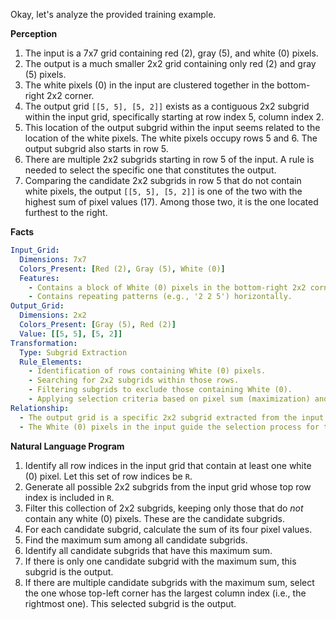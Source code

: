 Okay, let's analyze the provided training example.

**Perception**

1.  The input is a 7x7 grid containing red (2), gray (5), and white (0) pixels.
2.  The output is a much smaller 2x2 grid containing only red (2) and gray (5) pixels.
3.  The white pixels (0) in the input are clustered together in the bottom-right 2x2 corner.
4.  The output grid `[[5, 5], [5, 2]]` exists as a contiguous 2x2 subgrid within the input grid, specifically starting at row index 5, column index 2.
5.  This location of the output subgrid within the input seems related to the location of the white pixels. The white pixels occupy rows 5 and 6. The output subgrid also starts in row 5.
6.  There are multiple 2x2 subgrids starting in row 5 of the input. A rule is needed to select the specific one that constitutes the output.
7.  Comparing the candidate 2x2 subgrids in row 5 that do not contain white pixels, the output `[[5, 5], [5, 2]]` is one of the two with the highest sum of pixel values (17). Among those two, it is the one located furthest to the right.

**Facts**


```yaml
Input_Grid:
  Dimensions: 7x7
  Colors_Present: [Red (2), Gray (5), White (0)]
  Features:
    - Contains a block of White (0) pixels in the bottom-right 2x2 corner (rows 5-6, cols 5-6).
    - Contains repeating patterns (e.g., '2 2 5') horizontally.
Output_Grid:
  Dimensions: 2x2
  Colors_Present: [Gray (5), Red (2)]
  Value: [[5, 5], [5, 2]]
Transformation:
  Type: Subgrid Extraction
  Rule_Elements:
    - Identification of rows containing White (0) pixels.
    - Searching for 2x2 subgrids within those rows.
    - Filtering subgrids to exclude those containing White (0).
    - Applying selection criteria based on pixel sum (maximization) and position (rightmost in case of ties).
Relationship:
  - The output grid is a specific 2x2 subgrid extracted from the input grid.
  - The White (0) pixels in the input guide the selection process for the output subgrid. They identify the relevant rows and are excluded from the candidate subgrids.
```


**Natural Language Program**

1.  Identify all row indices in the input grid that contain at least one white (0) pixel. Let this set of row indices be `R`.
2.  Generate all possible 2x2 subgrids from the input grid whose top row index is included in `R`.
3.  Filter this collection of 2x2 subgrids, keeping only those that do *not* contain any white (0) pixels. These are the candidate subgrids.
4.  For each candidate subgrid, calculate the sum of its four pixel values.
5.  Find the maximum sum among all candidate subgrids.
6.  Identify all candidate subgrids that have this maximum sum.
7.  If there is only one candidate subgrid with the maximum sum, this subgrid is the output.
8.  If there are multiple candidate subgrids with the maximum sum, select the one whose top-left corner has the largest column index (i.e., the rightmost one). This selected subgrid is the output.